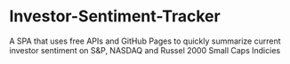 # Investor-Sentiment-Tracker
A SPA that uses free APIs and GitHub Pages to quickly summarize current investor sentiment on S&amp;P, NASDAQ and Russel 2000 Small Caps Indicies
